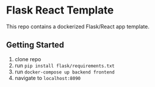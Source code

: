# Flask React Template
This repo contains a dockerized Flask/React app template.

## Getting Started
1. clone repo
2. run `pip install flask/requirements.txt`
3. run `docker-compose up backend frontend`
4. navigate to `localhost:8090`

